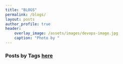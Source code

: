 ```yaml
---
title: "BLOGS"
permalink: /blogs/
layout: posts
author_profile: true
header:
    overlay_image: /assets/images/devops-image.jpg
    caption: "Photo by "
---
```


### Posts by <strong><i class="fas fa-fw fa-tags" aria-hidden="true"></i>  Tags [here](/tags)
